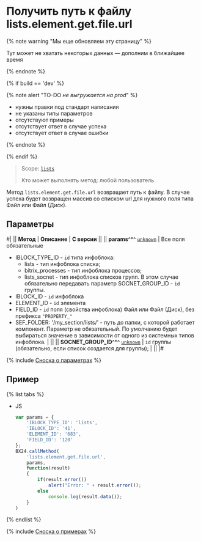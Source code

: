 # Получить путь к файлу lists.element.get.file.url

{% note warning "Мы еще обновляем эту страницу" %}

Тут может не хватать некоторых данных — дополним в ближайшее время

{% endnote %}

{% if build == 'dev' %}

{% note alert "TO-DO _не выгружается на prod_" %}

- нужны правки под стандарт написания
- не указаны типы параметров
- отсутствуют примеры
- отсутствует ответ в случае успеха
- отсутствует ответ в случае ошибки

{% endnote %}

{% endif %}

> Scope: [`lists`](../../scopes/permissions.md)
>
> Кто может выполнять метод: любой пользователь


Метод `lists.element.get.file.url` возвращает путь к файлу. В случае успеха будет возвращен массив со списком url для нужного поля типа Файл или Файл (Диск).

## Параметры

#|
|| **Метод** | **Описание** | **С версии** ||
|| **params**^*^
[`unknown`](../../data-types.md) | Все поля обязательные
- IBLOCK_TYPE_ID - `id` типа инфоблока:
    - lists - тип инфоблока списка;
    - bitrix_processes - тип инфоблока процессов;
    - lists_socnet - тип инфоблока списков групп. В этом случае обязательно передавать параметр SOCNET_GROUP_ID - `id` группы.
- IBLOCK_ID - `id` инфоблока
- ELEMENT_ID - `id` элемента
- FIELD_ID - `id` поля (свойства инфоблока) Файл или Файл (Диск), без префикса `"PROPERTY_"`
- SEF_FOLDER: '/my_section/lists/' - путь до папки, с которой работает компонент. Параметр не обязательный. По умолчанию будет выбираться значение в зависимости от одного из системных типов инфоблока. | ||
|| **SOCNET_GROUP_ID**^*^
[`unknown`](../../data-types.md) | `id` группы (обязательно, если список создается для группы); | ||
|#

{% include [Сноска о параметрах](../../../_includes/required.md) %}

## Пример

{% list tabs %}

- JS

    ```js
    var params = {
        'IBLOCK_TYPE_ID': 'lists',
        'IBLOCK_ID': '41',
        'ELEMENT_ID': '683',
        'FIELD_ID': '120'
    };
    BX24.callMethod(
        'lists.element.get.file.url',
        params,
        function(result)
        {
            if(result.error())
                alert("Error: " + result.error());
            else
                console.log(result.data());
        }
    )
    ```

{% endlist %}



{% include [Сноска о примерах](../../../_includes/examples.md) %}
